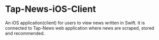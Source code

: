 # Tap-News-iOS-Client
An iOS application(client) for users to view news written in Swift. It is connected to Tap-News web application where news are scraped, stored and recommended.
